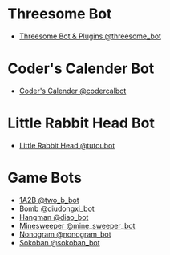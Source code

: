 Threesome Bot
===

* [Threesome Bot & Plugins @threesome_bot](https://t.me/threesome_bot)

Coder's Calender Bot
===

* [Coder's Calender @codercalbot](https://t.me/codercalbot)

Little Rabbit Head Bot
===

* [Little Rabbit Head @tutoubot](https://t.me/tutoubot)

Game Bots
===

* [1A2B @two_b_bot](https://t.me/two_b_bot)
* [Bomb @diudongxi_bot](https://t.me/diudongxi_bot)
* [Hangman @diao_bot](https://t.me/diao_bot)
* [Minesweeper @mine_sweeper_bot](https://t.me/mine_sweeper_bot)
* [Nonogram @nonogram_bot](https://t.me/nonogram_bot)
* [Sokoban @sokoban_bot](https://t.me/sokoban_bot)
